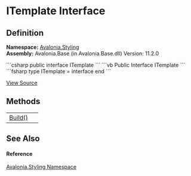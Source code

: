 # ITemplate Interface




## Definition
**Namespace:** <a href="N_Avalonia_Styling">Avalonia.Styling</a>  
**Assembly:** Avalonia.Base (in Avalonia.Base.dll) Version: 11.2.0

<Tabs groupId="api-code-preview">
<TabItem value="csharp" label="C#">
```csharp
public interface ITemplate
```
</TabItem>
<TabItem value="vb" label="VB">
```vb
Public Interface ITemplate
```
</TabItem>
<TabItem value="fsharp" label="F#">
```fsharp
type ITemplate = interface end
```
</TabItem>
</Tabs>



<a href="https://github.com/AvaloniaUI/Avalonia/tree/master/src/Avalonia.Base/Styling/ITemplate.cs" title="View the source code">View Source</a>



## Methods
<table>
<tr>
<td><a href="M_Avalonia_Styling_ITemplate_Build">Build()</a></td>
<td> </td>
</tr>
</table>

## See Also


#### Reference
<a href="N_Avalonia_Styling">Avalonia.Styling Namespace</a>  

